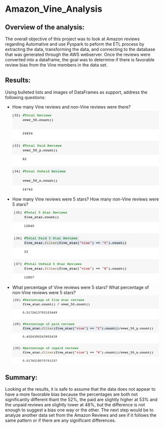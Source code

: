# Amazon_Vine_Analysis

## Overview of the analysis:

The overall objective of this project was to look at Amazon reviews regarding Automative and use Pyspark to peform the ETL process by extracting the data, transforming the data, and connecting to the database that was generated through the AWS webserver. Once the reviews were converted into a dataframe, the goal was to determine if there is favorable review bias from the Vine members in the data set.

## Results: 
Using bulleted lists and images of DataFrames as support, address the following questions:

* How many Vine reviews and non-Vine reviews were there?
 ![Screenshot!](./Images/Total_Reviews.png)
* How many Vine reviews were 5 stars? How many non-Vine reviews were 5 stars?
![Screenshot!](./Images/Total_5_Star_Reviews.png)
* What percentage of Vine reviews were 5 stars? What percentage of non-Vine reviews were 5 stars?
 ![Screenshot!](./Images/Percentage_5_Start_Reviews.png)



## Summary: 
Looking at the results, it is safe to assume that the data does not appear to have a more favorable bias because the percentages are both not significantly different thant the 52%, the paid are slightly higher at 53% and the unpaid reviews are slightly lower at 48%, but the difference is not enough to suggest a bias one way or the other. The next step would be to analyze another data set from the Amazon Reviews and see if it follows the same pattern or if there are any significant differences. 


